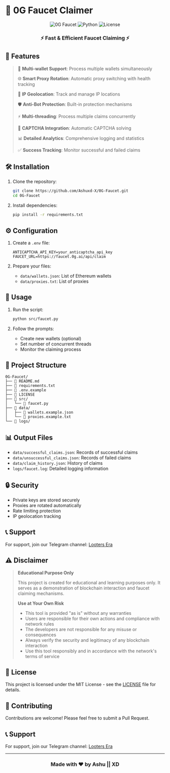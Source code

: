 # 🚀 0G Faucet Claimer

<div align="center">

![0G Faucet](https://img.shields.io/badge/0G-Faucet-blue)
![Python](https://img.shields.io/badge/Python-3.8+-blue)
![License](https://img.shields.io/badge/License-MIT-green)

</div>

<div align="center">
  <h3>⚡ Fast & Efficient Faucet Claiming ⚡</h3>
</div>

## 🌟 Features

> 🔄 **Multi-wallet Support**: Process multiple wallets simultaneously
>
> 🌐 **Smart Proxy Rotation**: Automatic proxy switching with health tracking
>
> 📍 **IP Geolocation**: Track and manage IP locations
>
> 🛡️ **Anti-Bot Protection**: Built-in protection mechanisms
>
> ⚡ **Multi-threading**: Process multiple claims concurrently
>
> 🤖 **CAPTCHA Integration**: Automatic CAPTCHA solving
>
> 📊 **Detailed Analytics**: Comprehensive logging and statistics
>
> ✅ **Success Tracking**: Monitor successful and failed claims

## 🛠️ Installation

1. Clone the repository:

   ```bash
   git clone https://github.com/Ashuxd-X/0G-Faucet.git
   cd 0G-Faucet
   ```

2. Install dependencies:
   ```bash
   pip install -r requirements.txt
   ```

## ⚙️ Configuration

1. Create a `.env` file:

   ```env
   ANTICAPTCHA_API_KEY=your_anticaptcha_api_key
   FAUCET_URL=https://faucet.0g.ai/api/claim
   ```

2. Prepare your files:
   - `data/wallets.json`: List of Ethereum wallets
   - `data/proxies.txt`: List of proxies

## 🚀 Usage

1. Run the script:

   ```bash
   python src/faucet.py
   ```

2. Follow the prompts:
   - Create new wallets (optional)
   - Set number of concurrent threads
   - Monitor the claiming process

## 📁 Project Structure

```
0G-Faucet/
├── 📄 README.md
├── 📄 requirements.txt
├── 📄 .env.example
├── 📄 LICENSE
├── 📁 src/
│   └── 📄 faucet.py
├── 📁 data/
│   ├── 📄 wallets.example.json
│   └── 📄 proxies.example.txt
└── 📁 logs/
```

## 📊 Output Files

- `data/successful_claims.json`: Records of successful claims
- `data/unsuccessful_claims.json`: Records of failed claims
- `data/claim_history.json`: History of claims
- `logs/faucet.log`: Detailed logging information

## 🔒 Security

- Private keys are stored securely
- Proxies are rotated automatically
- Rate limiting protection
- IP geolocation tracking

## 📞 Support

For support, join our Telegram channel: [Looters Era](https://telegram.dog/lootersera_th)

## ⚠️ Disclaimer

> **Educational Purpose Only**
>
> This project is created for educational and learning purposes only. It serves as a demonstration of blockchain interaction and faucet claiming mechanisms.
>
> **Use at Your Own Risk**
>
> - This tool is provided "as is" without any warranties
> - Users are responsible for their own actions and compliance with network rules
> - The developers are not responsible for any misuse or consequences
> - Always verify the security and legitimacy of any blockchain interaction
> - Use this tool responsibly and in accordance with the network's terms of service

## 📝 License

This project is licensed under the MIT License - see the [LICENSE](LICENSE) file for details.

## 🤝 Contributing

Contributions are welcome! Please feel free to submit a Pull Request.

## 📞 Support

For support, join our Telegram channel: [Looters Era](https://telegram.dog/lootersera_th)

---

<div align="center">
  <h3>Made with ❤️ by Ashu || XD</h3>
</div>

<!--
  ╔══════════════════════════════════════╗
  ║  Thanks for using 0G Faucet Claimer  ║
  ╚══════════════════════════════════════╝
-->
